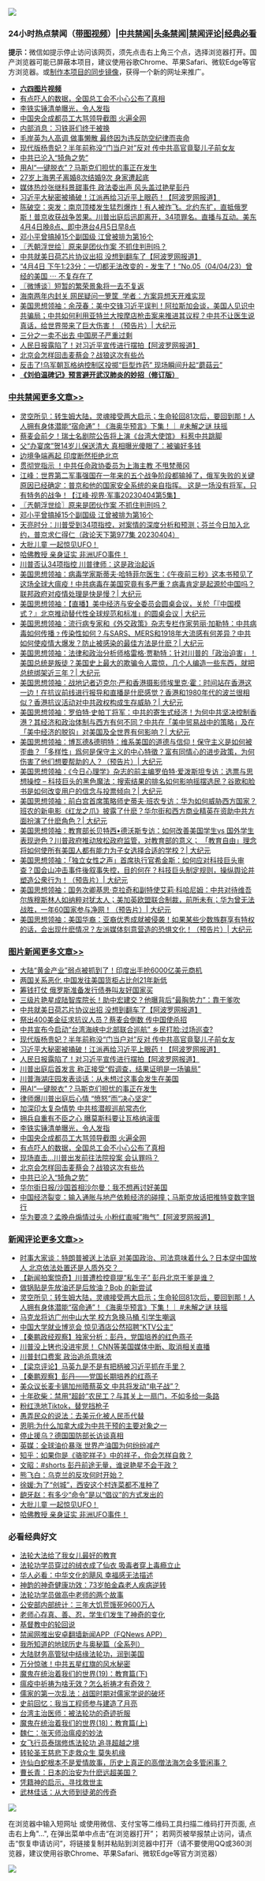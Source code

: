![](https://raw.githubusercontent.com/jsvpn/jsproxy/dev/64photo/fqnews-qr.jpg)

<div id="tt">
<h3>24小时热点禁闻（<a href="https://aaa.v2dns.tk/?QAjUl=BgRp5UNKRn&T5Vk=fPVH&Q59Ab=WxGE" target="_blank">带图视频</a>）|<a href="#%E4%B8%AD%E5%85%B1%E7%A6%81%E9%97%BB%E6%9B%B4%E5%A4%9A%E6%96%87%E7%AB%A0">中共禁闻</a>|<a href="#%E5%9B%BE%E7%89%87%E6%96%B0%E9%97%BB%E6%9B%B4%E5%A4%9A%E6%96%87%E7%AB%A0">头条禁闻</a>|<a href="#%E6%96%B0%E9%97%BB%E8%AF%84%E8%AE%BA%E6%9B%B4%E5%A4%9A%E6%96%87%E7%AB%A0">禁闻评论|<a href="#%E5%BF%85%E7%9C%8B%E7%BB%8F%E5%85%B8%E5%A5%BD%E6%96%87">经典必看</a></h3>
<div><b>提示：</b>微信如提示停止访问该网页，须先点击右上角三个点，选择浏览器打开。国产浏览器可能已屏蔽本项目，建议使用谷歌Chrome、苹果Safari、微软Edge等官方浏览器。或<a href="%E5%88%B6%E4%BD%9Cgit%E7%A6%81%E9%97%BB%E9%95%9C%E5%83%8F.md">制作本项目的同步镜像</a>，获得一个新的网址来推广。</div>
<ul>
<li><b><a href="http://d2.v2rss.gq/64.mp4" target="_blank">六四图片视频</a></b></li>
<li><a href="/topimagenews/20230405/1868305.md">有点吓人的数据，全国总工会不小心公布了真相</a></li>
<li><a href="/topimagenews/20230405/1868351.md">李铁实锤清单曝光，令人发指</a></li>
<li><a href="/topimagenews/20230405/1868350.md">中国央企成都员工大骂领导截图 火遍全网</a></li>
<li><a href="/baitai/20230405/1868540.md">内部消息：习铁哥们终于被换</a></li>
<li><a href="/cnnews/20230405/1868361.md">毛岸英为人高调 做事懒散 最终因为违反防空纪律而丧命</a></li>
<li><a href="/topimagenews/20230405/1868491.md">现代版杨贵妃？半年前称没“门当户对”反对 传中共高官竟娶儿子前女友</a></li>
<li><a href="/topimagenews/20230405/1868289.md">中共已沦入“犄角之势”</a></li>
<li><a href="/topimagenews/20230405/1868391.md">用AI“—键脱衣”？马斯克们担忧的事正在发生</a></li>
<li><a href="/baitai/20230405/1868255.md">27岁上海男子离婚8次结婚9次 身家遭起底</a></li>
<li><a href="/cbnews/20230405/1868265.md">媒体热炒张继科景甜事件 政法委出声 风头盖过艳星彭丹</a></li>
<li><a href="/topimagenews/20230405/1868470.md">习近平大秘密被捅破！江派再给习近平上眼药！【阿波罗网报道】</a></li>
<li><a href="/sohnews/20230405/1868371.md">陈破空：突发：南京顶楼发生猛烈爆炸！有人被炸飞。北约东扩，直抵俄罗斯！普京收获战争苦果。川普出庭后迅即离开，34项罪名。直播与互动。美东4月4日晚8点、即中港台4月5日早8点</a></li>
<li><a href="/cbnews/20230405/1868452.md">邓小平曾搞掉15个副国级 江曾被排为第16个</a></li>
<li><a href="/cbnews/20230405/1868489.md">〖兲朝浮世绘〗原来是团伙作案 不抓住判刑吗？</a></li>
<li><a href="/topimagenews/20230405/1868568.md">中共就美日荷芯片协议出招 没想到翻车了【阿波罗网报道】</a></li>
<li><a href="/sohnews/20230405/1868270.md">“4月4日 下午1:23分：一切都无法改变的 - 发生了！”No.05（04/04/23）曾经的美国 ⋯ 不复存在了</a></li>
<li><a href="/lishi/20230405/1868397.md">〖微博谈〗短暂的繁荣景象将一去不复返</a></li>
<li><a href="/ssgc/20230405/1868561.md">海南两年内封关 网民疑问一箩筐  学者：方案异想天开难实现</a></li>
<li><a href="/cbnews/20230405/1868330.md">美国思想领袖：余茂春：美中交锋习近平误判！阿拉斯加会谈，美国人见识中共骗局；中共如何利用亚特兰大按摩店枪击案来推进其议程？中共不让医生说真话，给世界带来了巨大伤害！（预告片）| 大纪元</a></li>
<li><a href="/cnnews/20230405/1868525.md">三分之一卖不出去 中国房子严重过剩</a></li>
<li><a href="/topimagenews/20230405/1868469.md">人民日报露陷了！对习近平宣传进行摆拍【阿波罗网报道】</a></li>
<li><a href="/topimagenews/20230405/1868290.md">北京会怎样回击麦蔡会？战狼这次有些怂</a></li>
<li><a href="/worldnews/20230405/1868558.md">反击了!乌军朝瓦格纳控制区投掷“巨型炸药” 现场瞬间升起“蘑菇云”</a></li>
<li><b><a href="/comments/20200207/1272816.md" target="_blank">《刘伯温碑记》预言避开武汉肺炎的妙招（修订版）</a></b></li>
</ul>
</div>

<div class="catlist">
<h3><a href="/cbnews/" target="_blank">中共禁闻</a><span><a href="/cbnews/" target="_blank" rel="nofollow">更多文章>></a></span></h3>
<ul>
<li><a href="/comments/20230405/1868667.md" target="_blank">灵空所见：转生姆大陆，灵魂接受两大启示；生命轮回81次后，要回到那！人人拥有身体潜能“宿命通”！《海奥华预言》下集！｜ #未解之谜 扶摇</a></li>
<li><a href="/cbnews/20230405/1868653.md" target="_blank">蔡麦会前夕！瑞士名剧院公告将上演《台湾大使馆》 料惹中共跳脚</a></li>
<li><a href="/cbnews/20230405/1868637.md" target="_blank">父“办宴席”贺14岁儿保送清大 真相曝光傻眼了：被骗好多钱</a></li>
<li><a href="/cbnews/20230405/1868516.md" target="_blank">边境争端再起 印度断然拒绝北京</a></li>
<li><a href="/cbnews/20230405/1868515.md" target="_blank">贯彻党指示 ！中共任命政协委员为上海主教 不甩梵蒂冈</a></li>
<li><a href="/cbnews/20230405/1868490.md" target="_blank">江峰：世界第二军事强国在一年来的五个战争阶段都输掉了，俄军失败的关键原因已经确定：普京和他的国家安全系统的亲自指挥。 这是一场没有将军，只有特务的战争！【江峰·视界·军事20230404第5集】</a></li>
<li><a href="/cbnews/20230405/1868489.md" target="_blank">〖兲朝浮世绘〗原来是团伙作案 不抓住判刑吗？</a></li>
<li><a href="/cbnews/20230405/1868452.md" target="_blank">邓小平曾搞掉15个副国级 江曾被排为第16个</a></li>
<li><a href="/cbnews/20230405/1868441.md" target="_blank">天亮时分：川普受到34项指控，对案情的深度分析和预测；芬兰今日加入北约，普京求仁得仁（政论天下第977集 20230404）</a></li>
<li><a href="/comments/20230405/1868403.md" target="_blank">大批儿童 一起惊见UFO！</a></li>
<li><a href="/comments/20230405/1868402.md" target="_blank">哈佛教授 亲身证实 非洲UFO事件！</a></li>
<li><a href="/cbnews/20230405/1868375.md" target="_blank">川普否认34项指控 川普律师：这是政治起诉</a></li>
<li><a href="/cbnews/20230405/1868346.md" target="_blank">美国思想领袖：病毒学家斯蒂夫·哈特菲尔医生：《午夜前三秒》这本书预见了这场全球大瘟疫！中共病毒在美国究竟有多严重？病毒肯定是起源於中国吗？联邦政府对疫情处理是快是慢？| 大纪元</a></li>
<li><a href="/cbnews/20230405/1868345.md" target="_blank">美国思想领袖：【直播】美中经济与安全委员会圆桌会议，关於「『中国模式？』北京推动替代性全球规范和标准」的圆桌会议 | 大纪元</a></li>
<li><a href="/cbnews/20230405/1868344.md" target="_blank">美国思想领袖：流行病专家和《外交政策》杂志专栏作家劳丽‧加勒特：中共病毒如何传播﹖传染性如何？与SARS、MERS和1918年大流感有何差异？中共如何使疫情大爆发？防止被感染的最佳方法是什麽？| 大纪元</a></li>
<li><a href="/cbnews/20230405/1868343.md" target="_blank">美国思想领袖：法律和政治分析师格雷格·贾勒特：针对川普的「政治迫害」！美国总统是叛徒？美国史上最大的欺骗令人震惊，几个人编造一些东西，就把总统绑架近三年？| 大纪元</a></li>
<li><a href="/cbnews/20230405/1868342.md" target="_blank">美国思想领袖：战地记者迈克尔‧严和香港摄影师埃里克·霍：时间站在香港这一边！在抗议前线进行报导和直播是什麽感觉？香港和1980年代的波兰很相似？香港抗议活动对中共政权构成生存威胁？| 大纪元</a></li>
<li><a href="/cbnews/20230405/1868341.md" target="_blank">美国思想领袖：罗伯特·史帕丁将军：中共的寄生式经济！为何中共坚决控制香港？其经济和政治体制与西方有何不同？中共在「美中贸易战中的策略」及在「美中经济的脱钩」对美国及全世界有何影响？| 大纪元</a></li>
<li><a href="/cbnews/20230405/1868340.md" target="_blank">美国思想领袖：博瓦德&amp;德明特：维系美国的道德与信仰！保守主义是如何被歪曲？「多样性」爲何是保守主义的中心特徵？富有同情心的进步政策，为何伤害了他们想要帮助的人？（预告片）| 大纪元</a></li>
<li><a href="/cbnews/20230405/1868339.md" target="_blank">美国思想领袖：《今日心理学》杂志的前主编罗伯特‧爱泼斯坦专访：选票与思想操控 &#8211; 科技巨头的黑色魔法：搜索结果的排名如何影响摇摆选民？谷歌和脸书是如何改变用户的信念与投票倾向？| 大纪元</a></li>
<li><a href="/cbnews/20230405/1868338.md" target="_blank">美国思想领袖：前白宫首席策略师史蒂夫‧班农专访：华为如何威胁西方国家？班农的新电影《红龙之爪》披露了什麽？华尔街和西方商业精英在资助中共方面扮演了什麽角色？| 大纪元</a></li>
<li><a href="/cbnews/20230405/1868337.md" target="_blank">美国思想领袖：教育部长贝特西•德沃斯专访：如何改善美国学生vs 国外学生表现逊色？川普政府推动放松政府监管，对教育部的意义； 「教育自由」理念将如何使所有美国人都有能力为子女选择合适的学校？| 大纪元</a></li>
<li><a href="/cbnews/20230405/1868333.md" target="_blank">美国思想领袖：「独立女性之声」首席执行官希金斯：如何应对科技巨头审查？国会山冲击事件後叙事失控，目的何在？科技巨头制定规则，操纵舆论并塑造公衆行为！（预告片）| 大纪元</a></li>
<li><a href="/cbnews/20230405/1868332.md" target="_blank">美国思想领袖：国务次卿基思‧克拉奇和副特使艾莉‧科哈尼姆：中共对待维吾尔族穆斯林人如纳粹对犹太人；美加英欧盟联合制裁，前所未有；华为曾无法战胜，一年60国家参与净网！（预告片）| 大纪元</a></li>
<li><a href="/cbnews/20230405/1868331.md" target="_blank">美国思想领袖：美国华裔：亚裔优秀成就被侵袭！如果某些少数族群享有特权的话，会出现什麽情况？左派媒体刻意营造的恐惧文化！（预告片）| 大纪元</a></li>

</ul>
</div>
<div class="catlist">
<h3><a href="/topimagenews/" target="_blank">图片新闻</a><span><a href="/topimagenews/" target="_blank" rel="nofollow">更多文章>></a></span></h3>
<ul>
<li><a href="/topimagenews/20230405/1868652.md" target="_blank">大陆“黄金产业”弱点被抓到了！印度出手抢6000亿美元商机</a></li>
<li><a href="/topimagenews/20230405/1868643.md" target="_blank">两国关系恶化 中国发往美国货柜占比创21年新低</a></li>
<li><a href="/topimagenews/20230405/1868591.md" target="_blank">筹钱打仗 俄罗斯准备发行债券叫友好国家买</a></li>
<li><a href="/topimagenews/20230405/1868590.md" target="_blank">三级片艳星成陆智库院长！助中宏建交？他曝背后“最胸势力”：靠干爹吹</a></li>
<li><a href="/topimagenews/20230405/1868568.md" target="_blank">中共就美日荷芯片协议出招 没想到翻车了【阿波罗网报道】</a></li>
<li><a href="/topimagenews/20230405/1868552.md" target="_blank">祭出400美金征求抗议人员？蔡麦会倒数 传中国使杀招</a></li>
<li><a href="/topimagenews/20230405/1868551.md" target="_blank">中共宣布今启动“台湾海峡中北部联合巡航” 乡民打脸:过场巡查?</a></li>
<li><a href="/topimagenews/20230405/1868491.md" target="_blank">现代版杨贵妃？半年前称没“门当户对”反对 传中共高官竟娶儿子前女友</a></li>
<li><a href="/topimagenews/20230405/1868470.md" target="_blank">习近平大秘密被捅破！江派再给习近平上眼药！【阿波罗网报道】</a></li>
<li><a href="/topimagenews/20230405/1868469.md" target="_blank">人民日报露陷了！对习近平宣传进行摆拍【阿波罗网报道】</a></li>
<li><a href="/topimagenews/20230405/1868431.md" target="_blank">川普出庭后首发言 称正接受“假调查，结果证明是一场骗局”</a></li>
<li><a href="/topimagenews/20230405/1868430.md" target="_blank">川普海湖庄园发表谈话：从未想过这事会发生在美国</a></li>
<li><a href="/topimagenews/20230405/1868391.md" target="_blank">用AI“—键脱衣”？马斯克们担忧的事正在发生</a></li>
<li><a href="/topimagenews/20230405/1868390.md" target="_blank">律师爆川普出庭后心情 “愤怒”而“决心坚定”</a></li>
<li><a href="/topimagenews/20230405/1868353.md" target="_blank">加深印太复杂情势 中共核潜舰巡航常态化</a></li>
<li><a href="/topimagenews/20230405/1868352.md" target="_blank">拥兵自重有不臣之心 曝莫斯科要让瓦格纳滚蛋</a></li>
<li><a href="/topimagenews/20230405/1868351.md" target="_blank">李铁实锤清单曝光，令人发指</a></li>
<li><a href="/topimagenews/20230405/1868350.md" target="_blank">中国央企成都员工大骂领导截图 火遍全网</a></li>
<li><a href="/topimagenews/20230405/1868305.md" target="_blank">有点吓人的数据，全国总工会不小心公布了真相</a></li>
<li><a href="/topimagenews/20230405/1868304.md" target="_blank">现场直击…川普出发前往法院投案 会认罪吗？</a></li>
<li><a href="/topimagenews/20230405/1868290.md" target="_blank">北京会怎样回击麦蔡会？战狼这次有些怂</a></li>
<li><a href="/topimagenews/20230405/1868289.md" target="_blank">中共已沦入“犄角之势”</a></li>
<li><a href="/topimagenews/20230405/1868242.md" target="_blank">华尔街日报/沙国首相沙尔曼：我不想再讨好美国</a></li>
<li><a href="/topimagenews/20230404/1868152.md" target="_blank">中国经济裂变：输入通胀与地产依赖经济的碰撞；马斯克放话把推特变数字银行</a></li>
<li><a href="/topimagenews/20230404/1868079.md" target="_blank">华为要凉？孟晚舟煽情过头 小粉红直喊”晦气”【阿波罗网报道】</a></li>

</ul>
</div>
<div class="catlist">
<h3><a href="/comments/" target="_blank">新闻评论</a><span><a href="/comments/" target="_blank" rel="nofollow">更多文章>></a></span></h3>
<ul>
<li><a href="/comments/20230405/1868705.md" target="_blank">时事大家谈：特朗普被送上法庭 对美国政治、司法意味着什么？日本促中国放人 北京依法处置还是人质外交？&#160;&#160;</a></li>
<li><a href="/comments/20230405/1868683.md" target="_blank">【新闻拍案惊奇】川普遭检控竟提“私生子” 彭丹北京干爹是谁？</a></li>
<li><a href="/comments/20230405/1868682.md" target="_blank">做锅贴是先放油还是后放油？Bob 的新尝试</a></li>
<li><a href="/comments/20230405/1868667.md" target="_blank">灵空所见：转生姆大陆，灵魂接受两大启示；生命轮回81次后，要回到那！人人拥有身体潜能“宿命通”！《海奥华预言》下集！｜ #未解之谜 扶摇</a></li>
<li><a href="/comments/20230405/1868658.md" target="_blank">马克龙将访广州中山大学 校方急换马桶 引学生嘲讽</a></li>
<li><a href="/comments/20230405/1868657.md" target="_blank">中国大学就业博览会 惊见酒店公然招聘“KTV公主”</a></li>
<li><a href="/comments/20230405/1868656.md" target="_blank">【秦鹏政经观察】独家分析：彭丹，党国培养的红色燕子</a></li>
<li><a href="/comments/20230405/1868636.md" target="_blank">川普没上铐也没进牢房！ CNN等美国媒体中断、取消相关直播</a></li>
<li><a href="/comments/20230405/1868635.md" target="_blank">川普封口费案 政治追杀意味浓</a></li>
<li><a href="/comments/20230405/1868621.md" target="_blank">【梁京评论】马英九是不是有把柄被习近平抓在手里？</a></li>
<li><a href="/comments/20230405/1868613.md" target="_blank">【秦鹏观察】彭丹——党国长期培养的红燕子</a></li>
<li><a href="/comments/20230405/1868601.md" target="_blank">美众议长麦卡锡加州晤蔡英文 中共将发动“电子战”？</a></li>
<li><a href="/comments/20230405/1868508.md" target="_blank">十年砍柴：禁用“超龄”农民工？与其关上一扇门，不如多给一条路</a></li>
<li><a href="/comments/20230405/1868459.md" target="_blank">粉红洗地Tiktok，替党挡枪子</a></li>
<li><a href="/comments/20230405/1868454.md" target="_blank">愚弄民众的说法：去美元化被人民币代替</a></li>
<li><a href="/comments/20230405/1868443.md" target="_blank">恩明:为什么加拿大成为中共干预的主要对象之一</a></li>
<li><a href="/comments/20230405/1868435.md" target="_blank">停止援乌？德国国防部长访谈真相</a></li>
<li><a href="/comments/20230405/1868433.md" target="_blank">英媒：全球油价暴涨 世界产油国为何纷纷减产</a></li>
<li><a href="/comments/20230405/1868419.md" target="_blank">知乎：如果你是《骆驼祥子》中的祥子，你会怎样自救？</a></li>
<li><a href="/comments/20230405/1868416.md" target="_blank">文昭：#shorts 彭丹前途无量，谁说艳星不会干政？</a></li>
<li><a href="/comments/20230405/1868409.md" target="_blank">熊飞白：乌克兰的反攻何时开始？</a></li>
<li><a href="/comments/20230405/1868408.md" target="_blank">徐媛:为了“创城”，西安这个村连菜都不准种了</a></li>
<li><a href="/comments/20230405/1868407.md" target="_blank">龅牙赵：有多少“命令”是以“倡议”的方式发出的</a></li>
<li><a href="/comments/20230405/1868403.md" target="_blank">大批儿童 一起惊见UFO！</a></li>
<li><a href="/comments/20230405/1868402.md" target="_blank">哈佛教授 亲身证实 非洲UFO事件！</a></li>

</ul>
</div>

<div class="catlist">
<h3>必看经典好文</h3>
<ul>
<li><a href="/cbnews/20200516/1329218.md" target="_blank">法轮大法给了我女儿最好的教育</a></li>
<li><a href="/comments/20210317/1506773.md" target="_blank">法轮功学员穿过的绒衣成了仙衣 吸毒者穿上毒瘾立止</a></li>
<li><a href="/comments/20220220/1694796.md" target="_blank">华人必看：中华文化的飓风 幸福感无法描述</a></li>
<li><a href="/comments/20220315/1705037.md" target="_blank">神韵的神奇健康功效：73岁帕金森老人疾病逆转</a></li>
<li><a href="/comments/20200629/1352533.md" target="_blank">法轮功学员做高中老师的两个故事</a></li>
<li><a href="/comments/20200515/220430.md" target="_blank">公安部内部统计：三年大饥荒饿死9600万人</a></li>
<li><a href="/cbnews/20211221/1668847.md" target="_blank">老师心存真、善、忍，学生们发生了神奇的变化</a></li>
<li><a href="/comments/20220503/1727726.md" target="_blank">基督教中的轮回说</a></li>
<li><a href="/comments/20200503/1322531.md" target="_blank">禁闻网推出安卓翻墙新闻APP（FQNews APP）</a></li>
<li><a href="/comments/20220601/1740278.md" target="_blank">我所知道的地球历史与奥秘篇（全系列）</a></li>
<li><a href="/cbnews/20220713/1757692.md" target="_blank">大陆财务高管狱中结缘法轮功，润到美国</a></li>
<li><a href="/ccpdope/20210708/1583079.md" target="_blank">万分惊骇！中共五星红旗的风水秘密</a></li>
<li><a href="/comments/20180716/972458.md" target="_blank">魔鬼在统治着我们的世界(19)：教育篇(下)</a></li>
<li><a href="/comments/20200502/1322275.md" target="_blank">瘟疫中祈祷为啥无效？怎么祈祷才有奇效？</a></li>
<li><a href="/comments/20191110/1037275.md" target="_blank">儒家的第一次乱法：战国时期对儒家学说的破坏</a></li>
<li><a href="/aomi/history/20141104/323033.md" target="_blank">史前回忆：我当工程师参与建造了月亮</a></li>
<li><a href="/comments/20200801/1373219.md" target="_blank">台湾主治医师：被法轮功的奇迹折服</a></li>
<li><a href="/topimagenews/20180701/965109.md" target="_blank">魔鬼在统治着我们的世界(18)：教育篇(上)</a></li>
<li><a href="/comments/20200224/1282494.md" target="_blank">魏仁：张天师治瘟疫的妙法</a></li>
<li><a href="/topimagenews/20210720/1544658.md" target="_blank">女飞行员泰瑞修炼法轮功 追寻超越之境</a></li>
<li><a href="/health/20141127/823595.md" target="_blank">转轮圣王慈悲下走救众生 莫失机缘</a></li>
<li><a href="/cnnews/20180504/937198.md" target="_blank">许仙白蛇根本不是爱情故事，历史上真正的高僧法海怎会多管闲事？</a></li>
<li><a href="/taiwannews/20221015/1797413.md" target="_blank">曹长青：日本的治安为什麽远超美国？</a></li>
<li><a href="/tculture/xiulian/20150708/421752.md" target="_blank">凭籍神的启示，寻找救世主</a></li>
<li><a href="/topimagenews/20130216/104433.md" target="_blank">武林佳话：从大师到徒弟的传奇</a></li>

</ul>
</div>

![](https://raw.githubusercontent.com/jsvpn/jsproxy/dev/64photo/fqnews-qr.jpg)

在浏览器中输入短网址 或使用微信、支付宝等二维码工具扫描二维码打开页面, 点击右上角"...", 在弹出菜单中点击“在浏览器打开”； 若网页被举报禁止访问，请点击“恢复申请访问”，将链接复制并粘贴到浏览器中打开（请不要使用QQ或360浏览器，建议使用谷歌Chrome、苹果Safari、微软Edge等官方浏览器）

![](https://raw.githubusercontent.com/jsvpn/jsproxy/dev/64photo/wx.jpg)